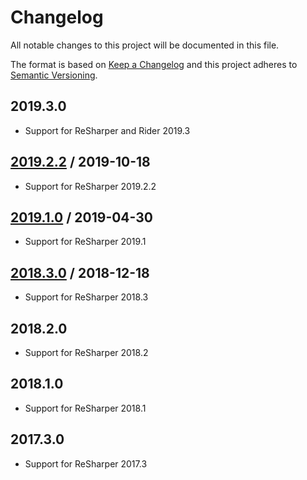 # Changelog
All notable changes to this project will be documented in this file.

The format is based on [Keep a Changelog](http://keepachangelog.com/en/1.0.0/)
and this project adheres to [Semantic Versioning](http://semver.org/spec/v2.0.0.html).

## 2019.3.0
- Support for ReSharper and Rider 2019.3

## [2019.2.2] / 2019-10-18
- Support for ReSharper 2019.2.2

## [2019.1.0] / 2019-04-30
- Support for ReSharper 2019.1

## [2018.3.0] / 2018-12-18
- Support for ReSharper 2018.3

## 2018.2.0
- Support for ReSharper 2018.2

## 2018.1.0
- Support for ReSharper 2018.1

## 2017.3.0
- Support for ReSharper 2017.3

[vNext]: https://github.com/hmemcpy/ReSharper.InternalsVisibleTo/compare/2019.1.0...HEAD
[2019.2.2]: https://github.com/hmemcpy/ReSharper.InternalsVisibleTo/compare/2019.1.0...2019.2.2
[2019.1.0]: https://github.com/hmemcpy/ReSharper.InternalsVisibleTo/compare/2018.3.0...2019.1.0
[2018.3.0]: https://github.com/hmemcpy/ReSharper.InternalsVisibleTo/compare/2018.2.0...2018.3.0
[2018.2.0]: https://github.com/hmemcpy/ReSharper.InternalsVisibleTo/compare/2018.1.0...2018.2.0
[2018.1.0]: https://github.com/hmemcpy/ReSharper.InternalsVisibleTo/compare/2017.3.0...2018.1.0
[2017.3.0]: https://github.com/hmemcpy/ReSharper.InternalsVisibleTo/tree/2017.3.0

